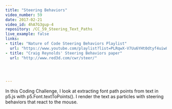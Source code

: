 ```yaml
---
title: "Steering Behaviors"
video_number: 59
date: 2017-02-21
video_id: 4hA7G3gup-4
repository: /CC_59_Steering_Text_Paths
live_example: false
links:
- title: "Nature of Code Steering Behaviors Playlist"  
  url: "https://www.youtube.com/playlist?list=PLRqwX-V7Uu6YHt0dtyf4uiw8tKOxQLvlW"
- title: "Craig Reynolds' Steering Behaviors paper"  
  url: "http://www.red3d.com/cwr/steer/"
  


  
---
```


In this Coding Challenge, I look at extracting font path points from text in p5.js with p5.Font.textToPoints().  I render the text as particles with steering behaviors that react to the mouse.

